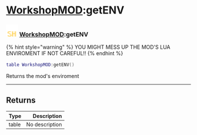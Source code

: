 # [WorkshopMOD](../workshopmod/README.md):getENV

### <img src="../../.gitbook/assets/shared.png" width="32" height="32" /> [WorkshopMOD](../workshopmod/README.md):getENV

{% hint style="warning" %} YOU MIGHT MESS UP THE MOD'S LUA ENVIROMENT IF NOT CAREFUL!! {% endhint %}


```lua
table WorkshopMOD:getENV()
```

Returns the mod's enviroment<br>

-----------------
## Returns

| Type   | Description |
| ------ | ----------: |
| table | No description |

